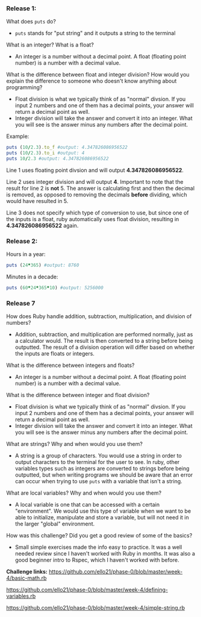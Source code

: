
### Release 1:

What does `puts` do?
- `puts` stands for "put string" and it outputs a string to the terminal

What is an integer? What is a float?
- An integer is a number without a decimal point. A float (floating point number) is a number with a decimal value.

What is the difference between float and integer division? How would you explain the difference to someone who doesn't know anything about programming?
- Float division is what we typically think of as "normal" divsion. If you input 2 numbers and one of them has a decimal points, your answer will return a decimal point as well.
- Integer division will take the answer and convert it into an integer. What you will see is the answer minus any numbers after the decimal point.

Example:
```ruby
puts (10/2.3).to_f #output: 4.347826086956522
puts (10/2.3).to_i #output: 4
puts 10/2.3 #output: 4.347826086956522
```
Line 1 uses floating point divsion and will output **4.347826086956522**.

Line 2 uses integer division and will output **4**. Important to note that the result for line 2 is **not** 5. The answer is calculating first and then the decimal is removed, as opposed to removing the decimals **before** dividing, which would have resulted in 5.

Line 3 does not specify which type of conversion to use, but since one of the inputs is a float, ruby automatically uses float division, resulting in **4.347826086956522** again.

### Release 2:
Hours in a year:
```ruby
puts (24*365) #output: 8760
```

Minutes in a decade:
```ruby
puts (60*24*365*10) #output: 5256000
```

### Release 7

How does Ruby handle addition, subtraction, multiplication, and division of numbers?
- Addition, subtraction, and multiplication are performed normally, just as a calculator would. The result is then converted to a string before being outputted. The result of a division operation will differ based on whether the inputs are floats or integers.

What is the difference between integers and floats?
- An integer is a number without a decimal point. A float (floating point number) is a number with a decimal value.

What is the difference between integer and float division?
- Float division is what we typically think of as "normal" divsion. If you input 2 numbers and one of them has a decimal points, your answer will return a decimal point as well.
- Integer division will take the answer and convert it into an integer. What you will see is the answer minus any numbers after the decimal point.

What are strings? Why and when would you use them?
- A string is a group of characters. You would use a string in order to output characters to the terminal for the user to see. In ruby, other variables types such as integers are converted to strings before being outputted, but when writing programs we should be aware that an error can occur when trying to use `puts` with a variable that isn't a string.

What are local variables? Why and when would you use them?
- A local variable is one that can be accessed with a certain "environment". We would use this type of variable when we want to be able to initialize, manipulate and store a variable, but will not need it in the larger "global" environment.

How was this challenge? Did you get a good review of some of the basics?
- Small simple exercises made the info easy to practice. It was a well needed review since I haven't worked with Ruby in months. It was also a good beginner intro to Rspec, which I haven't worked with before.

**Challenge links:**
https://github.com/ello21/phase-0/blob/master/week-4/basic-math.rb

https://github.com/ello21/phase-0/blob/master/week-4/defining-variables.rb

https://github.com/ello21/phase-0/blob/master/week-4/simple-string.rb